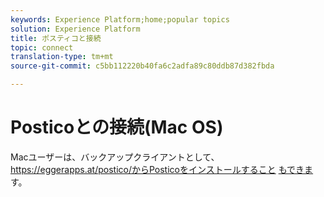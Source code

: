 ```yaml
---
keywords: Experience Platform;home;popular topics
solution: Experience Platform
title: ポスティコと接続
topic: connect
translation-type: tm+mt
source-git-commit: c5bb112220b40fa6c2adfa89c80ddb87d382fbda

---
```



# Posticoとの接続(Mac OS)

Macユーザーは、バックアップクライアントとして、https://eggerapps.at/postico/からPosticoをインストールすること [もできま](https://eggerapps.at/postico/)す。